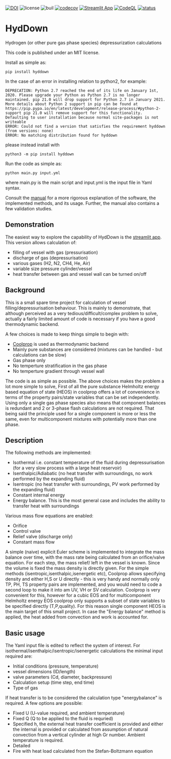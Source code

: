 [![DOI](https://zenodo.org/badge/353152239.svg)](https://zenodo.org/badge/latestdoi/353152239) ![license](https://img.shields.io/github/license/andr1976/HydDown) ![buil](https://github.com/andr1976/HydDown/actions/workflows/python-app.yml/badge.svg) [![codecov](https://codecov.io/gh/andr1976/HydDown/branch/main/graph/badge.svg)](https://codecov.io/gh/andr1976/HydDown) [![Streamlit App](https://static.streamlit.io/badges/streamlit_badge_black_white.svg)](https://share.streamlit.io/andr1976/hyddown/main/scripts/streamlit_app.py)
[![CodeQL](https://github.com/andr1976/HydDown/actions/workflows/codeql-analysis.yml/badge.svg)](https://github.com/andr1976/HydDown/actions/workflows/codeql-analysis.yml)
[![status](https://joss.theoj.org/papers/0eed2a25a99589ed8dcdc785c890fb25/status.svg)](https://joss.theoj.org/papers/0eed2a25a99589ed8dcdc785c890fb25)
 
# HydDown
Hydrogen (or other pure gas phase species) depressurization calculations

This code is published under an MIT license.

Install as simple as:

    pip install hyddown
    
In the case of an error in installing relation to python2, for example:
```
DEPRECATION: Python 2.7 reached the end of its life on January 1st, 2020. Please upgrade your Python as Python 2.7 is no longer maintained. pip 21.0 will drop support for Python 2.7 in January 2021. More details about Python 2 support in pip can be found at https://pip.pypa.io/en/latest/development/release-process/#python-2-support pip 21.0 will remove support for this functionality.
Defaulting to user installation because normal site-packages is not writeable
ERROR: Could not find a version that satisfies the requirement hyddown (from versions: none)
ERROR: No matching distribution found for hyddown
```
please instead install with

    python3 -m pip install hyddown

Run the code as simple as: 

    python main.py input.yml

where main.py is the main script and input.yml is the input file in Yaml syntax. 

Consult the [manual](https://github.com/andr1976/HydDown/raw/main/docs/MANUAL.pdf) for a more rigorous explanation of the software, the implemented methods, and its usage. Further, the manual also contains a few validation studies. 

## Demonstration 
The easiest way to explore the capability of HydDown is the [streamlit app](https://share.streamlit.io/andr1976/hyddown/main/scripts/streamlit_app.py). This version allows calculation of:

- filling of vessel with gas (pressurisation)
- discharge of gas (depressurisation)
- various gases (H2, N2, CH4, He, Air)
- variable size pressure cylinder/vessel
- heat transfer between gas and vessel wall can be turned on/off

## Background
This is a small spare time project for calculation of vessel filling/depressurisation behaviour. This is mainly to demonstrate, that although perceived as a very tedious/difficult/complex problem to solve, actually a fairly limited amount of code is necessary if you have a good thermodynamic backend. 

A few choices is made to keep things simple to begin with:

- [Coolprop](http://www.coolprop.org/) is used as thermodynamic backend
- Mainly pure substances are considered (mixtures can be handled - but calculations can be slow)
- Gas phase only 
- No temperture stratification in the gas phase
- No temperture gradient through vessel wall

The code is as simple as possible. The above choices makes the problem a lot more simple to solve, First of all the pure substance Helmholtz energy based equation of state (HEOS) in coolprop offers a lot of convenience in terms of the property pairs/state variables that can be set independently. Using only a single gas phase species also means that component balances is redundant and 2 or 3-phase flash calculations are not required. That being said the principle used for a single component is more or less the same, even for multicomponent mixtures with potentially more than one phase.

## Description
The following methods are implemented:

- Isothermal i.e. constant temperature of the fluid during depressurisation (for a very slow process with a large heat reservoir)
- Isenthalpic/Adiabatic (no heat transfer with surroundings, no work performed by the expanding fluid)
- Isentropic (no heat transfer with surroundings, PV work performed by the expanding fluid)
- Constant internal energy
- Energy balance. This is the most general case and includes the ability to transfer heat with surroundings

Various mass flow equations are enabled: 

- Orifice 
- Control valve 
- Relief valve (discharge only)
- Constant mass flow

A simple (naive) explicit Euler scheme is implemented to integrate the mass balance over time, with the mass rate being calculated from an orifice/valve equation. For each step, the mass relief/ left in the vessel is known. Since the volume is fixed the mass density is directly given. For the simple methods (isentropic,isenthalpic,isenergetic etc), Coolprop allows specifying density and either H,S or U directly - this is very handy and normally only TP, PH, TS property pairs are implemented, and you would need to code a second loop to make it into am UV, VH or SV calculation. Coolprop is very convenient for this, however for a cubic EOS and for multicomponent Helmholtz energy EOS coolprop only supports a subset of state variables to be specified directly (T,P,quality). For this reason single component HEOS is the main target of this small project.  In case the "Energy balance" method is applied, the heat added from convection and work is accounted for. 

## Basic usage
The Yaml input file is edited to reflect the system of interest. For isothermal/isenthalpic/isentropic/isenergetic calculations the minimal input required are:

- Initial conditions (pressure, temperature)
- vessel dimensions (ID/length)
- valve parameters (Cd, diameter, backpressure)
- Calculation setup (time step, end time)
- Type of gas

If heat transfer is to be considered the calculation type "energybalance" is required. A few options are possible:

- Fixed U (U-value required, and ambient temperature)
- Fixed Q (Q to be applied to the fluid is requried)
- Specified h, the external heat transfer coefficient is provided and either the internal is provided or calculated from assumption of natural convection from a vertical cylinder at high Gr number. Ambient temperature is required.
- Detailed 
- Fire with heat load calculated from the Stefan-Boltzmann equation
